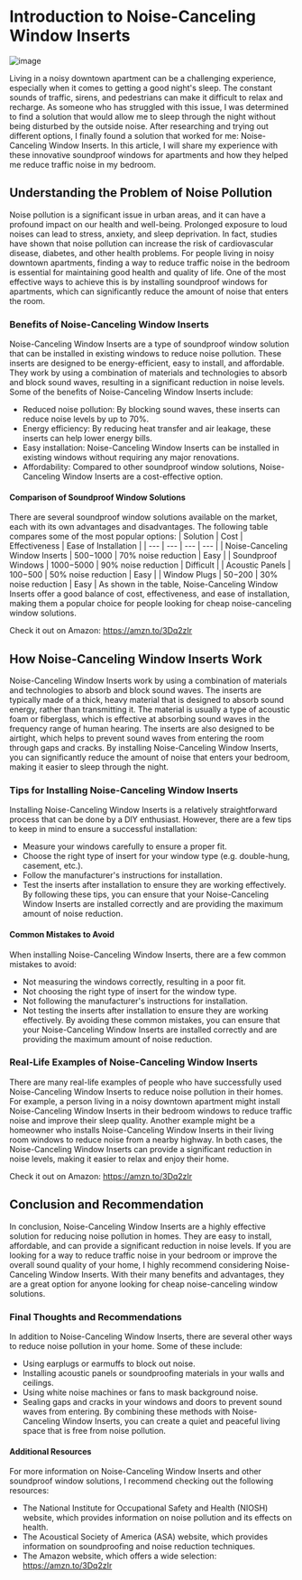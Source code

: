 # Introduction to Noise-Canceling Window Inserts
![image](https://github.com/user-attachments/assets/f55f3d69-582e-4960-8db2-94bdf7585a46)

Living in a noisy downtown apartment can be a challenging experience, especially when it comes to getting a good night's sleep. The constant sounds of traffic, sirens, and pedestrians can make it difficult to relax and recharge. As someone who has struggled with this issue, I was determined to find a solution that would allow me to sleep through the night without being disturbed by the outside noise. After researching and trying out different options, I finally found a solution that worked for me: Noise-Canceling Window Inserts. In this article, I will share my experience with these innovative soundproof windows for apartments and how they helped me reduce traffic noise in my bedroom.

## Understanding the Problem of Noise Pollution
Noise pollution is a significant issue in urban areas, and it can have a profound impact on our health and well-being. Prolonged exposure to loud noises can lead to stress, anxiety, and sleep deprivation. In fact, studies have shown that noise pollution can increase the risk of cardiovascular disease, diabetes, and other health problems. For people living in noisy downtown apartments, finding a way to reduce traffic noise in the bedroom is essential for maintaining good health and quality of life. One of the most effective ways to achieve this is by installing soundproof windows for apartments, which can significantly reduce the amount of noise that enters the room.

### Benefits of Noise-Canceling Window Inserts
Noise-Canceling Window Inserts are a type of soundproof window solution that can be installed in existing windows to reduce noise pollution. These inserts are designed to be energy-efficient, easy to install, and affordable. They work by using a combination of materials and technologies to absorb and block sound waves, resulting in a significant reduction in noise levels. Some of the benefits of Noise-Canceling Window Inserts include:
* Reduced noise pollution: By blocking sound waves, these inserts can reduce noise levels by up to 70%.
* Energy efficiency: By reducing heat transfer and air leakage, these inserts can help lower energy bills.
* Easy installation: Noise-Canceling Window Inserts can be installed in existing windows without requiring any major renovations.
* Affordability: Compared to other soundproof window solutions, Noise-Canceling Window Inserts are a cost-effective option.

#### Comparison of Soundproof Window Solutions
There are several soundproof window solutions available on the market, each with its own advantages and disadvantages. The following table compares some of the most popular options:
| Solution | Cost | Effectiveness | Ease of Installation |
| --- | --- | --- | --- |
| Noise-Canceling Window Inserts | $500-$1000 | 70% noise reduction | Easy |
| Soundproof Windows | $1000-$5000 | 90% noise reduction | Difficult |
| Acoustic Panels | $100-$500 | 50% noise reduction | Easy |
| Window Plugs | $50-$200 | 30% noise reduction | Easy |
As shown in the table, Noise-Canceling Window Inserts offer a good balance of cost, effectiveness, and ease of installation, making them a popular choice for people looking for cheap noise-canceling window solutions.

Check it out on Amazon: https://amzn.to/3Dq2zIr

## How Noise-Canceling Window Inserts Work
Noise-Canceling Window Inserts work by using a combination of materials and technologies to absorb and block sound waves. The inserts are typically made of a thick, heavy material that is designed to absorb sound energy, rather than transmitting it. The material is usually a type of acoustic foam or fiberglass, which is effective at absorbing sound waves in the frequency range of human hearing. The inserts are also designed to be airtight, which helps to prevent sound waves from entering the room through gaps and cracks. By installing Noise-Canceling Window Inserts, you can significantly reduce the amount of noise that enters your bedroom, making it easier to sleep through the night.

### Tips for Installing Noise-Canceling Window Inserts
Installing Noise-Canceling Window Inserts is a relatively straightforward process that can be done by a DIY enthusiast. However, there are a few tips to keep in mind to ensure a successful installation:
* Measure your windows carefully to ensure a proper fit.
* Choose the right type of insert for your window type (e.g. double-hung, casement, etc.).
* Follow the manufacturer's instructions for installation.
* Test the inserts after installation to ensure they are working effectively.
By following these tips, you can ensure that your Noise-Canceling Window Inserts are installed correctly and are providing the maximum amount of noise reduction.

#### Common Mistakes to Avoid
When installing Noise-Canceling Window Inserts, there are a few common mistakes to avoid:
* Not measuring the windows correctly, resulting in a poor fit.
* Not choosing the right type of insert for the window type.
* Not following the manufacturer's instructions for installation.
* Not testing the inserts after installation to ensure they are working effectively.
By avoiding these common mistakes, you can ensure that your Noise-Canceling Window Inserts are installed correctly and are providing the maximum amount of noise reduction.

### Real-Life Examples of Noise-Canceling Window Inserts
There are many real-life examples of people who have successfully used Noise-Canceling Window Inserts to reduce noise pollution in their homes. For example, a person living in a noisy downtown apartment might install Noise-Canceling Window Inserts in their bedroom windows to reduce traffic noise and improve their sleep quality. Another example might be a homeowner who installs Noise-Canceling Window Inserts in their living room windows to reduce noise from a nearby highway. In both cases, the Noise-Canceling Window Inserts can provide a significant reduction in noise levels, making it easier to relax and enjoy their home.

Check it out on Amazon: https://amzn.to/3Dq2zIr

## Conclusion and Recommendation
In conclusion, Noise-Canceling Window Inserts are a highly effective solution for reducing noise pollution in homes. They are easy to install, affordable, and can provide a significant reduction in noise levels. If you are looking for a way to reduce traffic noise in your bedroom or improve the overall sound quality of your home, I highly recommend considering Noise-Canceling Window Inserts. With their many benefits and advantages, they are a great option for anyone looking for cheap noise-canceling window solutions.

### Final Thoughts and Recommendations
In addition to Noise-Canceling Window Inserts, there are several other ways to reduce noise pollution in your home. Some of these include:
* Using earplugs or earmuffs to block out noise.
* Installing acoustic panels or soundproofing materials in your walls and ceilings.
* Using white noise machines or fans to mask background noise.
* Sealing gaps and cracks in your windows and doors to prevent sound waves from entering.
By combining these methods with Noise-Canceling Window Inserts, you can create a quiet and peaceful living space that is free from noise pollution.

#### Additional Resources
For more information on Noise-Canceling Window Inserts and other soundproof window solutions, I recommend checking out the following resources:
* The National Institute for Occupational Safety and Health (NIOSH) website, which provides information on noise pollution and its effects on health.
* The Acoustical Society of America (ASA) website, which provides information on soundproofing and noise reduction techniques.
* The Amazon website, which offers a wide selection: https://amzn.to/3Dq2zIr
